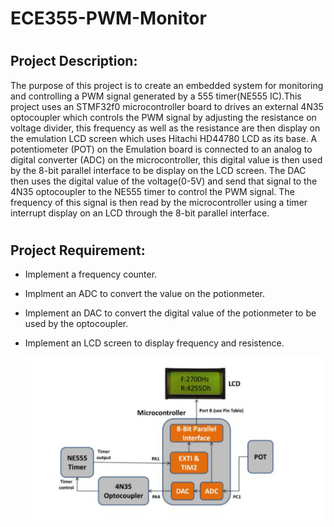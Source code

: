 # ECE355-PWM-Monitor

# <h2> Project Description: 
  
The purpose of this project is to create an embedded system for monitoring and controlling a PWM
signal generated by a 555 timer(NE555 IC).This project uses an STMF32f0 microcontroller board to
drives an external 4N35 optocoupler which controls the PWM signal by adjusting the resistance on
voltage divider, this frequency as well as the resistance are then display on the emulation LCD screen
which uses Hitachi HD44780 LCD as its base. A potentiometer (POT) on the Emulation board is
connected to an analog to digital converter (ADC) on the microcontroller, this digital value is then used
by the 8-bit parallel interface to be display on the LCD screen. The DAC then uses the digital value of the
voltage(0-5V) and send that signal to the 4N35 optocoupler to the NE555 timer to control the PWM
signal. The frequency of this signal is then read by the microcontroller using a timer interrupt display on
an LCD through the 8-bit parallel interface.
  
# <h2> Project Requirement: 
  
* Implement a frequency counter.
* Implment an ADC to convert the value on the potionmeter.
* Implement an DAC to convert the digital value of the potionmeter to be used by the optocoupler. 
* Implement an LCD screen to display frequency and resistence. 
  
  ![alt text](https://github.com/dannytran3214/ECE355-PWM-Monitor/blob/main/embedeedsystem.png)
 
